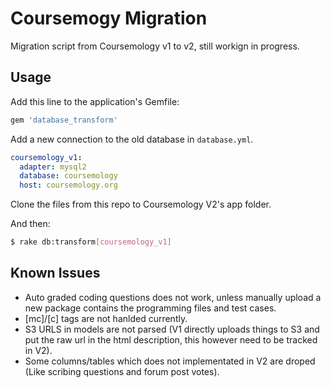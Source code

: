 # Coursemogy Migration
Migration script from Coursemology v1 to v2, still workign in progress.

## Usage
Add this line to the application's Gemfile:

```ruby
gem 'database_transform'
```

Add a new connection to the old database in `database.yml`.
```yaml
coursemology_v1:
  adapter: mysql2
  database: coursemology
  host: coursemology.org
```

Clone the files from this repo to Coursemology V2's app folder.

And then:
```sh
$ rake db:transform[coursemology_v1]
```

## Known Issues
- Auto graded coding questions does not work, unless manually upload a new package contains the programming files and test cases.
- [mc]/[c] tags are not hanlded currently.
- S3 URLS in models are not parsed (V1 directly uploads things to S3 and put the raw url in the html description, this however need to be tracked in V2).
- Some columns/tables which does not implementated in V2 are droped (Like scribing questions and forum post votes).
